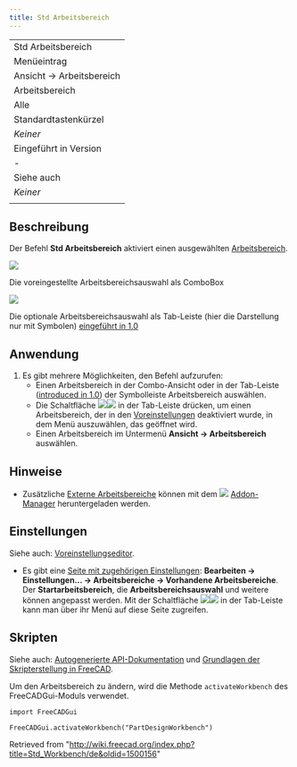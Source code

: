 ```yaml
---
title: Std Arbeitsbereich
---
```


|                          |
| ------------------------ |
| Std Arbeitsbereich       |
| Menüeintrag              |
| Ansicht → Arbeitsbereich |
| Arbeitsbereich           |
| Alle                     |
| Standardtastenkürzel     |
| _Keiner_                 |
| Eingeführt in Version    |
| -                        |
| Siehe auch               |
| _Keiner_                 |
|                          |

## Beschreibung

Der Befehl **Std Arbeitsbereich** aktiviert einen ausgewählten [Arbeitsbereich](/Workbenches/de "Workbenches/de").

![](/images/Std_Workbench_ComboBox_Icons_And_Text.png)

Die voreingestellte Arbeitsbereichsauswahl als ComboBox

![](/images/Std_Workbench_TabBar_Icons_Only.png)

Die optionale Arbeitsbereichsauswahl als Tab-Leiste (hier die Darstellung nur mit Symbolen) [eingeführt in 1.0](/Release_notes_1.0/de "Release notes 1.0/de")

## Anwendung

1. Es gibt mehrere Möglichkeiten, den Befehl aufzurufen:
   - Einen Arbeitsbereich in der Combo-Ansicht oder in der Tab-Leiste ([introduced in 1.0](/Release_notes_1.0 "Release notes 1.0")) der Symbolleiste Arbeitsbereich auswählen.
   - Die Schaltfläche ![](/images/List-add.svg)![](/images/Toolbar_flyout_arrow.svg) in der Tab-Leiste drücken, um einen Arbeitsbereich, der in den [Voreinstellungen](/Preferences_Editor/de#Vorhandene_Arbeitsbereiche "Preferences Editor/de") deaktiviert wurde, in dem Menü auszuwählen, das geöffnet wird.
   - Einen Arbeitsbereich im Untermenü **Ansicht → Arbeitsbereich** auswählen.

## Hinweise

- Zusätzliche [Externe Arbeitsbereiche](/External_workbenches/de "External workbenches/de") können mit dem ![](/images/Std_AddonMgr.svg) [Addon-Manager](/Std_AddonMgr/de "Std AddonMgr/de") heruntergeladen werden.

## Einstellungen

Siehe auch: [Voreinstellungseditor](/Preferences_Editor/de "Preferences Editor/de").

- Es gibt eine [Seite mit zugehörigen Einstellungen](/Preferences_Editor/de#Vorhandene_Arbeitsbereiche "Preferences Editor/de"): **Bearbeiten → Einstellungen... → Arbeitsbereiche → Vorhandene Arbeitsbereiche**. Der **Startarbeitsbereich**, die **Arbeitsbereichsauswahl** und weitere können angepasst werden. Mit der Schaltfläche ![](/images/List-add.svg)![](/images/Toolbar_flyout_arrow.svg) in der Tab-Leiste kann man über ihr Menü auf diese Seite zugreifen.

## Skripten

Siehe auch: [Autogenerierte API-Dokumentation](https://freecad.github.io/SourceDoc/) und [Grundlagen der Skripterstellung in FreeCAD](/FreeCAD_Scripting_Basics/de "FreeCAD Scripting Basics/de").

Um den Arbeitsbereich zu ändern, wird die Methode `activateWorkbench` des FreeCADGui-Moduls verwendet.

```
import FreeCADGui

FreeCADGui.activateWorkbench("PartDesignWorkbench")

```

Retrieved from "<http://wiki.freecad.org/index.php?title=Std_Workbench/de&oldid=1500156>"
